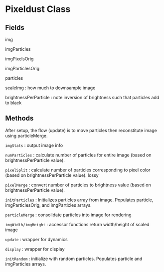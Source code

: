 # Pixeldust Class

## Fields

img

imgParticles

imgPixelsOrig

imgParticlesOrig

particles

scaleImg
: how much to downsample image

brightnessPerParticle
: note inversion of brightness such that particles add to black

## Methods

After setup, the flow (update) is to move particles then reconstitute image using particleMerge.


`imgStats`
: output image info

`numParticles`
: calculate number of particles for entire image (based on brightnessPerParticle value).

`pixelSplit`
: calculate number of particles corresponding to pixel color (based on brightnessPerParticle value). lossy

`pixelMerge`
: convert number of particles to brightness value (based on brightnessPerParticle value).

`initParticles`
: Initializes particles array from image. Populates particle, imgParticlesOrig, and imgParticles arrays.

`particleMerge`
: consolidate particles into image for rendering

`imgWidth/imgHeight`
: accessor functions return width/height of scaled image

`update`
: wrapper for dynamics

`display`
: wrapper for display

`initRandom`
: initialize with random particles. Populates particle and imgParticles arrays.
